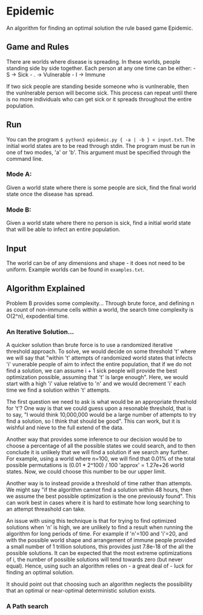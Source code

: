 # Epidemic

An algorithm for finding an optimal solution the rule based game Epidemic.

## Game and Rules

There are worlds where disease is spreading. In these worlds, people standing side by side together. Each person at any one time can be either:
    -   S -> Sick
    -   . -> Vulnerable
    -   I -> Immune

If two sick people are standing beside someone who is vunlnerable, then the vunlnerable person will become sick. This process can repeat until there is no more individuals who can get sick or it spreads throughout the entire population. 

## Run

You can the program `$ python3 epidemic.py { -a | -b } < input.txt`. The initial world states are to be read through stdin. The program must be run in one of two modes, 'a' or 'b'. This argument must be specified through the command line.

### Mode A:
Given a world state where there is some people are sick, find the final world state once the disease has spread.

### Mode B:
Given a world state where there no person is sick, find a initial world state that will be able to infect an entire population. 

## Input

The world can be of any dimensions and shape - it does not need to be uniform. Example worlds can be found in `examples.txt`.

## Algorithm Explained

Problem B provides some complexity... Through brute force, and defining n as count of non-immune cells within a world, the search time complexity is O(2^n), expodential time. 

### An Iterative Solution...

A quicker solution than brute force is to use a randomized iterative threshold approach. To solve, we would decide on some threshold 't' where we will say that "within 't' attempts of randomized world states that infects 'i' vunerable people of aim to infect the entire population, that if we do not find a solution, we can assume i + 1 sick people will provide the best optimization possible, assuming that 't' is large enough". Here, we would start with a high 'i' value relative to 'n' and we would decrement 'i' each time we find a solution within 't' attempts.

The first question we need to ask is what would be an appropriate threshold for 't'? One way is that we could guess upon a resonable threshold, that is to say, "I would think 10,000,000 would be a large number of attempts to try find a solution, so I think that should be good". This can work, but it is wishful and nieve to the full extend of the data.

Another way that provides some inference to our decision would be to choose a percentage of all the possible states we could search, and to then conclude it is unlikely that we will find a solution if we search any further. For example, using a world where n=100, we will find that 0.01% of the total possible permutations is (0.01 * 2^100) / 100 'approx' = 1.27e+26 world states. Now, we could choose this number to be our upper limit. 

Another way is to instead provide a threshold of time rather than attempts. We might say "if the algorithm cannot find a solution within 48 hours, then we assume the best possible optimization is the one previously found". This can work best in cases where it is hard to estimate how long searching to an attempt threashold can take.

An issue with using this technique is that for trying to find optimized solutions when 'n' is high, we are unlikely to find a result when running the algorithm for long periods of time. For example if 'n'=100 and 'i'=20, and with the possible world shape and arrangement of immune people provided a small number of 1 trillion solutions, this provides just 7.8e-18 of the all the possible solutions. It can be expected that the most extreme optimizations of i, the number of possible solutions will tend towards zero (but never equal). Hence, using such an algorithm relies on - a great deal of - luck for finding an optimal solution.

It should point out that choosing such an algorithm neglects the possibility that an optimal or near-optimal deterministic solution exists.

### A Path search
